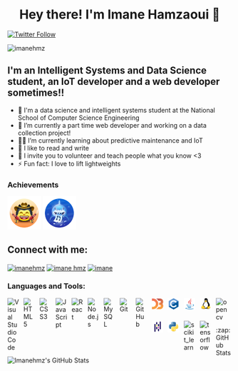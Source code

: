 <h1 align="center"> Hey there! I'm Imane Hamzaoui 👋 </h1>

[![Twitter Follow](https://img.shields.io/twitter/follow/imaneeh?color=00ffd0&logo=twitter&style=for-the-badge)](https://twitter.com/imaneehm)
<p align="left"> <img src="https://komarev.com/ghpvc/?username=imanehmz&label=Profile%20views&color=00ffd0&style=flat" alt="imanehmz" /> </p>


## I'm an Intelligent Systems and Data Science student, an IoT developer and a web developer sometimes!!

- 🔭 I'm a data science and intelligent systems student at the National School of Computer Science Engineering
- 🌱 I’m currently a part time web developer and working on a data collection project!
- 👨‍💻 I’m currently learning about predictive maintenance and IoT
- 📝 I like to read and write
- 🌱 I invite you to volunteer and teach people what you know <3
- ⚡ Fun fact: I love to lift lightweights

### Achievements

<img src="./img/quickdraw-default.png" height="75px" width="75px">
<img src="./img/pull-shark-default.png" height="75px" width="75px">

## Connect with me:

<p align="left">
<a href="https://twitter.com/imaneehm" target="blank"><img align="center" src="https://raw.githubusercontent.com/rahuldkjain/github-profile-readme-generator/master/src/images/icons/Social/twitter.svg" alt="imanehmz" height="30" width="40" /></a>
<a href="https://www.linkedin.com/in/imane-hamzaoui-667514199/" target="blank"><img align="center" src="https://raw.githubusercontent.com/rahuldkjain/github-profile-readme-generator/master/src/images/icons/Social/linked-in-alt.svg" alt="imane hmz" height="30" width="40" /></a>
<a href="https://www.kaggle.com/imanehamzaoui" target="blank"><img align="center" src="https://raw.githubusercontent.com/rahuldkjain/github-profile-readme-generator/master/src/images/icons/Social/kaggle.svg" alt="imane" height="30" width="40" /></a>
</p>

### Languages and Tools:

<img align="left" alt="Visual Studio Code" width="26px" src="https://cdn.jsdelivr.net/gh/devicons/devicon/icons/vscode/vscode-original.svg" style="padding-right:10px;" />
<img align="left" alt="HTML5" width="26px" src="https://cdn.jsdelivr.net/gh/devicons/devicon/icons/html5/html5-original.svg" style="padding-right:10px;" />
<img align="left" alt="CSS3" width="26px" src="https://cdn.jsdelivr.net/gh/devicons/devicon/icons/css3/css3-original.svg" style="padding-right:10px;" />
<img align="left" alt="JavaScript" width="26px" src="https://cdn.jsdelivr.net/gh/devicons/devicon/icons/javascript/javascript-original.svg" style="padding-right:10px;" />
<img align="left" alt="React" width="26px" src="https://cdn.jsdelivr.net/gh/devicons/devicon/icons/react/react-original.svg" style="padding-right:10px;" />
<img align="left" alt="Node.js" width="26px" src="https://cdn.jsdelivr.net/gh/devicons/devicon/icons/nodejs/nodejs-original.svg" style="padding-right:10px;" />
<img align="left" alt="MySQL" width="26px" src="https://cdn.jsdelivr.net/gh/devicons/devicon/icons/mysql/mysql-original.svg" style="padding-right:10px;" />
<img align="left" alt="Git" width="26px" src="https://cdn.jsdelivr.net/gh/devicons/devicon/icons/git/git-original.svg" style="padding-right:10px;" />
<img align="left" alt="GitHub" width="26px" src="https://user-images.githubusercontent.com/3369400/139447912-e0f43f33-6d9f-45f8-be46-2df5bbc91289.png" style="padding-right:10px;" />
<img align="left" src="https://raw.githubusercontent.com/devicons/devicon/master/icons/d3js/d3js-original.svg" alt="d3js" width="26" style="padding-right:10px;"/>
<img align="left"  src="https://raw.githubusercontent.com/devicons/devicon/master/icons/c/c-original.svg" alt="c" width="26" style="padding-right:10px;"/>
<img  align="left"  src="https://raw.githubusercontent.com/devicons/devicon/master/icons/java/java-original.svg" alt="java" width="26" style="padding-right:10px;"/>
<img  align="left" src="https://raw.githubusercontent.com/devicons/devicon/master/icons/linux/linux-original.svg" alt="linux" width="26" style="padding-right:10px;"/>
<img align="left"  src="https://www.vectorlogo.zone/logos/opencv/opencv-icon.svg" alt="opencv" width="26" style="padding-right:10px;"/>
<img align="left"  src="https://raw.githubusercontent.com/devicons/devicon/2ae2a900d2f041da66e950e4d48052658d850630/icons/pandas/pandas-original.svg" width="26" style="padding-right:10px;"/>
<img  align="left" src="https://raw.githubusercontent.com/devicons/devicon/master/icons/python/python-original.svg" width="26" style="padding-right:10px;"/>
<img  align="left" src="https://upload.wikimedia.org/wikipedia/commons/0/05/Scikit_learn_logo_small.svg" alt="scikit_learn" width="26" style="padding-right:10px;"/>
<img  align="left" src="https://www.vectorlogo.zone/logos/tensorflow/tensorflow-icon.svg" alt="tensorflow" width="26" style="padding-right:10px;"/>

<br />
<br />

---
  <summary>:zap: GitHub Stats</summary>

  <img align="left" alt="Imanehmz's GitHub Stats" src="https://github-readme-stats.vercel.app/api?username=imanehmz&show_icons=true&count_private=true&hide_border=false&title_color=00ffd0&icon_color=00ffd0&bg_color=09131B&text_color=ffffff&border_color=00ffd0" />


[website]: https://codeSTACKr.com
[course]: http://vsCodeHero.com
[twitter]: https://twitter.com/codeSTACKr
[youtube]: https://youtube.com/codeSTACKr
[instagram]: https://instagram.com/codeSTACKr
[linkedin]: https://linkedin.com/in/codeSTACKr
[webdevplaylist]: https://www.youtube.com/playlist?list=PLkwxH9e_vrAJ0WbEsFA9W3I1W-g_BTsbt
[jsplaylist]: https://www.youtube.com/playlist?list=PLkwxH9e_vrALRJKu7wfXby3MKeflhTu6B
[cssplaylist]: https://www.youtube.com/playlist?list=PLkwxH9e_vrALSdvZuEh6gqQdmDoDIoqz4
[reactplaylist]: https://www.youtube.com/playlist?list=PLkwxH9e_vrAK4TdffpxKY3QGyHCpxFcQ0
